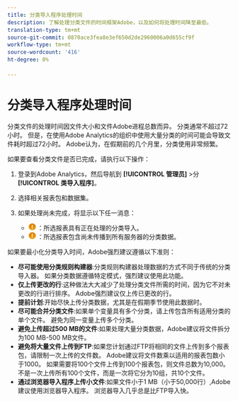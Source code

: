 ```yaml
---
title: 分类导入程序处理时间
description: 了解处理分类文件的时间框架Adobe，以及如何将处理时间降至最低。
translation-type: tm+mt
source-git-commit: 0870ace3fea8e3ef650d2de2960006a0d655cf9f
workflow-type: tm+mt
source-wordcount: '416'
ht-degree: 0%

---
```



# 分类导入程序处理时间

分类文件的处理时间因文件大小和文件Adobe进程总数而异。 分类通常不超过72小时。 但是，在使用Adobe Analytics的组织中使用大量分类的时间可能会导致文件耗时超过72小时。 Adobe认为，在假期前的几个月里，分类使用非常频繁。

如果要查看分类文件是否已完成，请执行以下操作：

1. 登录到Adobe Analytics，然后导航到 **[!UICONTROL 管理员]** >分 **[!UICONTROL 类导入程序]**。
2. 选择相关报表包和数据集。
3. 如果处理尚未完成，将显示以下任一消息：

   * ![注意](assets/icon_notice_notice.gif) ：所选报表具有正在处理的分类导入。
   * ![注意](assets/icon_notice_notice.gif) ：所选报表包含尚未传播到所有服务器的分类数据。

如果要最小化分类导入时间，Adobe强烈建议遵循以下准则：

* **尽可能使用分类规则构建器**:分类规则构建器处理数据的方式不同于传统的分类导入器。 如果分类数据遵循特定模式，强烈建议使用此功能。
* **仅上传更改的行**:这种做法大大减少了处理分类文件所需的时间，因为它不对未更改的行进行排序。 Adobe强烈建议仅上传已更改的行。
* **提前计划**:开始尽快上传分类数据，尤其是在假期季节使用此数据时。
* **尽可能合并分类文件**:如果单个变量具有多个分类，请上传包含所有适用分类的单个文件。 避免为同一变量上传多个分类。
* **避免上传超过500 MB的文件**:如果处理大量分类数据，Adobe建议将文件拆分为100 MB-500 MB文件。
* **避免将大量文件上传到FTP**:如果您计划通过FTP将相同的文件上传到多个报表包，请限制一次上传的文件数。 Adobe建议将文件数乘以适用的报表包数小于1000。 如果需要将100个文件上传到100个报表包，则文件总数为10,000。 不是一次上传所有100个文件，而是一次将它分为10组，共10个文件。
* **通过浏览器导入程序上传小文件**:如果文件小于1 MB（小于50,000行）,Adobe建议使用浏览器导入程序。 浏览器导入几乎总是比FTP导入快。
